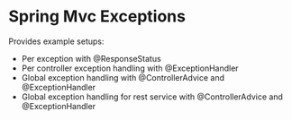 # Spring Mvc Exceptions
Provides example setups:
- Per exception with @ResponseStatus
- Per controller exception handling with @ExceptionHandler
- Global exception handling with @ControllerAdvice and @ExceptionHandler
- Global exception handling for rest service with @ControllerAdvice and @ExceptionHandler
